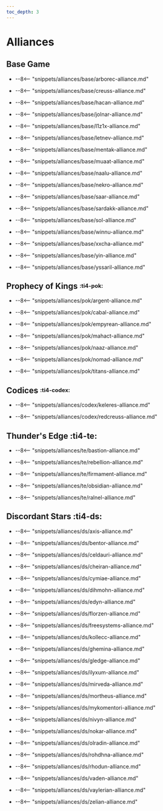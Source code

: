 ```yaml
---
toc_depth: 3
---
```


# Alliances

## Base Game

<div class="grid cards" markdown>
<div class="grid cards" markdown>

-   
    --8<-- "snippets/alliances/base/arborec-alliance.md"

</div>
<div class="grid cards" markdown>

-   
    --8<-- "snippets/alliances/base/creuss-alliance.md"

</div>
<div class="grid cards" markdown>

-   
    --8<-- "snippets/alliances/base/hacan-alliance.md"

</div>
<div class="grid cards" markdown>

-   
    --8<-- "snippets/alliances/base/jolnar-alliance.md"

</div>
<div class="grid cards" markdown>

-   
    --8<-- "snippets/alliances/base/l1z1x-alliance.md"

</div>
<div class="grid cards" markdown>

-   
    --8<-- "snippets/alliances/base/letnev-alliance.md"

</div>
<div class="grid cards" markdown>

-   
    --8<-- "snippets/alliances/base/mentak-alliance.md"

</div>
<div class="grid cards" markdown>

-   
    --8<-- "snippets/alliances/base/muaat-alliance.md"

</div>
<div class="grid cards" markdown>

-   
    --8<-- "snippets/alliances/base/naalu-alliance.md"

</div>
<div class="grid cards" markdown>

-   
    --8<-- "snippets/alliances/base/nekro-alliance.md"

</div>
<div class="grid cards" markdown>

-   
    --8<-- "snippets/alliances/base/saar-alliance.md"

</div>
<div class="grid cards" markdown>

-   
    --8<-- "snippets/alliances/base/sardakk-alliance.md"

</div>
<div class="grid cards" markdown>

-   
    --8<-- "snippets/alliances/base/sol-alliance.md"

</div>
<div class="grid cards" markdown>

-   
    --8<-- "snippets/alliances/base/winnu-alliance.md"

</div>
<div class="grid cards" markdown>

-   
    --8<-- "snippets/alliances/base/xxcha-alliance.md"

</div>
<div class="grid cards" markdown>

-   
    --8<-- "snippets/alliances/base/yin-alliance.md"

</div>
<div class="grid cards" markdown>

-   
    --8<-- "snippets/alliances/base/yssaril-alliance.md"

</div>
</div>

## Prophecy of Kings <sup><sub>:ti4-pok:</sub></sup>

<div class="grid cards" markdown>
<div class="grid cards" markdown>

-   
    --8<-- "snippets/alliances/pok/argent-alliance.md"

</div>
<div class="grid cards" markdown>

-   
    --8<-- "snippets/alliances/pok/cabal-alliance.md"

</div>
<div class="grid cards" markdown>

-   
    --8<-- "snippets/alliances/pok/empyrean-alliance.md"

</div>
<div class="grid cards" markdown>

-   
    --8<-- "snippets/alliances/pok/mahact-alliance.md"

</div>
<div class="grid cards" markdown>

-   
    --8<-- "snippets/alliances/pok/naaz-alliance.md"

</div>
<div class="grid cards" markdown>

-   
    --8<-- "snippets/alliances/pok/nomad-alliance.md"

</div>
<div class="grid cards" markdown>

-   
    --8<-- "snippets/alliances/pok/titans-alliance.md"

</div>
</div>

## Codices <sup><sub>:ti4-codex:</sub></sup>

<div class="grid cards" markdown>
<div class="grid cards" markdown>

-   
    --8<-- "snippets/alliances/codex/keleres-alliance.md"

</div>
<div class="grid cards" markdown>

-   
    --8<-- "snippets/alliances/codex/redcreuss-alliance.md"

</div>
</div>

## Thunder's Edge :ti4-te:

<div class="grid cards" markdown>
<div class="grid cards" markdown>

-   
    --8<-- "snippets/alliances/te/bastion-alliance.md"

</div>
<div class="grid cards" markdown>

-   
    --8<-- "snippets/alliances/te/rebellion-alliance.md"

</div>
<div class="grid cards" markdown>

-   
    --8<-- "snippets/alliances/te/firmament-alliance.md"

</div>
<div class="grid cards" markdown>

-   
    --8<-- "snippets/alliances/te/obsidian-alliance.md"

</div>
<div class="grid cards" markdown>

-   
    --8<-- "snippets/alliances/te/ralnel-alliance.md"

</div>
</div>

## Discordant Stars :ti4-ds:

<div class="grid cards" markdown>
<div class="grid cards" markdown>

-   
    --8<-- "snippets/alliances/ds/axis-alliance.md"

</div>
<div class="grid cards" markdown>

-   
    --8<-- "snippets/alliances/ds/bentor-alliance.md"

</div>
<div class="grid cards" markdown>

-   
    --8<-- "snippets/alliances/ds/celdauri-alliance.md"

</div>
<div class="grid cards" markdown>

-   
    --8<-- "snippets/alliances/ds/cheiran-alliance.md"

</div>
<div class="grid cards" markdown>

-   
    --8<-- "snippets/alliances/ds/cymiae-alliance.md"

</div>
<div class="grid cards" markdown>

-   
    --8<-- "snippets/alliances/ds/dihmohn-alliance.md"

</div>
<div class="grid cards" markdown>

-   
    --8<-- "snippets/alliances/ds/edyn-alliance.md"

</div>
<div class="grid cards" markdown>

-   
    --8<-- "snippets/alliances/ds/florzen-alliance.md"

</div>
<div class="grid cards" markdown>

-   
    --8<-- "snippets/alliances/ds/freesystems-alliance.md"

</div>
<div class="grid cards" markdown>

-   
    --8<-- "snippets/alliances/ds/kollecc-alliance.md"

</div>
<div class="grid cards" markdown>

-   
    --8<-- "snippets/alliances/ds/ghemina-alliance.md"

</div>
<div class="grid cards" markdown>

-   
    --8<-- "snippets/alliances/ds/gledge-alliance.md"

</div>
<div class="grid cards" markdown>

-   
    --8<-- "snippets/alliances/ds/ilyxum-alliance.md"

</div>
<div class="grid cards" markdown>

-   
    --8<-- "snippets/alliances/ds/mirveda-alliance.md"

</div>
<div class="grid cards" markdown>

-   
    --8<-- "snippets/alliances/ds/mortheus-alliance.md"

</div>
<div class="grid cards" markdown>

-   
    --8<-- "snippets/alliances/ds/mykomentori-alliance.md"

</div>
<div class="grid cards" markdown>

-   
    --8<-- "snippets/alliances/ds/nivyn-alliance.md"

</div>
<div class="grid cards" markdown>

-   
    --8<-- "snippets/alliances/ds/nokar-alliance.md"

</div>
<div class="grid cards" markdown>

-   
    --8<-- "snippets/alliances/ds/olradin-alliance.md"

</div>
<div class="grid cards" markdown>

-   
    --8<-- "snippets/alliances/ds/rohdhna-alliance.md"

</div>
<div class="grid cards" markdown>

-   
    --8<-- "snippets/alliances/ds/rhodun-alliance.md"

</div>
<div class="grid cards" markdown>

-   
    --8<-- "snippets/alliances/ds/vaden-alliance.md"

</div>
<div class="grid cards" markdown>

-   
    --8<-- "snippets/alliances/ds/vaylerian-alliance.md"

</div>
<div class="grid cards" markdown>

-   
    --8<-- "snippets/alliances/ds/zelian-alliance.md"

</div>
</div>

